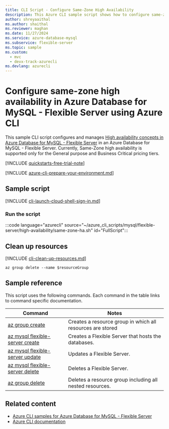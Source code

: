 ```yaml
---
title: CLI Script - Configure Same-Zone High Availability
description: This Azure CLI sample script shows how to configure same-zone high availability in an Azure Database for MySQL - Flexible Server instance.
author: shreyaaithal
ms.author: shaithal
ms.reviewer: maghan
ms.date: 11/27/2024
ms.service: azure-database-mysql
ms.subservice: flexible-server
ms.topic: sample
ms.custom:
  - mvc
  - devx-track-azurecli
ms.devlang: azurecli
---
```


# Configure same-zone high availability in Azure Database for MySQL - Flexible Server using Azure CLI

This sample CLI script configures and manages [High availability concepts in Azure Database for MySQL - Flexible Server](../concepts-high-availability.md) in an Azure Database for MySQL - Flexible Server.
Currently, Same-Zone high availability is supported only for the General purpose and Business Critical pricing tiers.

[!INCLUDE [quickstarts-free-trial-note](../../includes/flexible-server-free-trial-note.md)]

[!INCLUDE [azure-cli-prepare-your-environment.md](~/reusable-content/azure-cli/azure-cli-prepare-your-environment.md)]

## Sample script

[!INCLUDE [cli-launch-cloud-shell-sign-in.md](~/reusable-content/ce-skilling/azure/includes/cli-launch-cloud-shell-sign-in.md)]

### Run the script

:::code language="azurecli" source="~/azure_cli_scripts/mysql/flexible-server/high-availability/same-zone-ha.sh" id="FullScript":::

## Clean up resources

[!INCLUDE [cli-clean-up-resources.md](~/reusable-content/ce-skilling/azure/includes/cli-clean-up-resources.md)]

```azurecli
az group delete --name $resourceGroup
```

## Sample reference

This script uses the following commands. Each command in the table links to command specific documentation.

| **Command** | **Notes** |
| --- | --- |
| [az group create](/cli/azure/group#az-group-create) | Creates a resource group in which all resources are stored |
| [az mysql flexible-server create](/cli/azure/mysql/flexible-server#az-mysql-flexible-server-create) | Creates a Flexible Server that hosts the databases. |
| [az mysql flexible-server update](/cli/azure/mysql/flexible-server#az-mysql-flexible-server-update) | Updates a Flexible Server. |
| [az mysql flexible-server delete](/cli/azure/mysql/flexible-server#az-mysql-flexible-server-delete) | Deletes a Flexible Server. |
| [az group delete](/cli/azure/group#az-group-delete) | Deletes a resource group including all nested resources. |

## Related content

- [Azure CLI samples for Azure Database for MySQL - Flexible Server](../sample-scripts-azure-cli.md)
- [Azure CLI documentation](/cli/azure)
